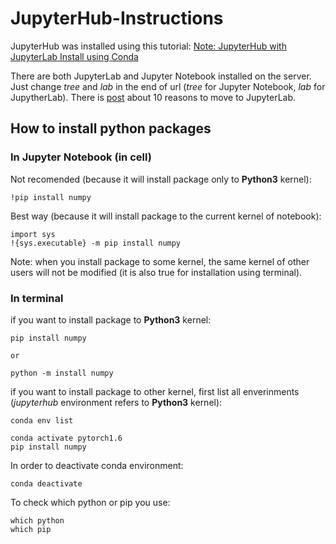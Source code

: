 # JupyterHub-Instructions

JupyterHub was installed using this tutorial: [Note: JupyterHub with JupyterLab Install using Conda](https://www.pugetsystems.com/labs/hpc/Note-JupyterHub-with-JupyterLab-Install-using-Conda-1729/?__cf_chl_captcha_tk__=2b09eabaee415536161c510f692993167f0fae39-1605719268-0-AT0lMwu6Nq5_klECiVLrHm1lSOYR-Xgj_p1h1z3SMHWZOxNAcNFfcA81gy-W3c0EehzlXvCeEFzl_7_z6j8qyfCJVgMVOQAZZxtTQPeSWVNM-fG1edis8D9um7_Z6BktMeetiFSG1Jr9c9U0uSEKvT3_TXkt7twDIlpr_CuHtjcRiYqrI1HkBt5Bo67anv-wnfd38uAcc8byWJBvo06rPWG0E-hN11QlIGbzYBZAgSLUJqYxPyndkYx9lHV3BUmL33DQMpJVeKJ09dQRIg39MjEohMt7K_jNA47m_nUoQQEVaFqGgZzHejzEBZ-pLHZoy0CElaEbuGnLji2QOS7Eo9Ewp7pVj7Aap4U8a9ApuvyVS_9OeBPE0q8_hnKrXIDz4YEzaKcDmgXewLoTVy9XwIrg4JSDK7x8RM1DsmUV5Z4vFNuejxyA5hlb5wJ1PB3UAAt8klMkqEoCIk8mUWnwFHRgp0nQ5sb7tp3XiXcKVn9kiG4J-51Ld-tzk6hNYHHXcmT4Vc215MpftE_YKQo0VkyiVmaX5YHnBX5kwPwyI1eoetEPC_zRL8HNyHFaRUejGkcem3kaUdlFulI7wpRvemudlphsn9MDUGogeY9zfWby)


There are both JupyterLab and Jupyter Notebook installed on the server. Just change *tree* and *lab* in the end of url (*tree* for Jupyter Notebook, *lab* for JupytherLab). There is [post](https://www.analyticsvidhya.com/blog/2020/06/10-powerful-reasons-jupyterlab-data-science/) about 10 reasons to move to JupyterLab. 

## How to install python packages

### In Jupyter Notebook (in cell)
Not recomended (because it will install package only to **Python3** kernel):
```
!pip install numpy
```
Best way (because it will install package to the current kernel of notebook):
```
import sys
!{sys.executable} -m pip install numpy
```
Note: when you install package to some kernel, the same kernel of other users will not be modified (it is also true for installation using terminal).

### In terminal
if you want to install package to **Python3** kernel:
```
pip install numpy

or 

python -m install numpy
```

if you want to install package to other kernel, first list all enverinments (*jupyterhub* environment refers to **Python3** kernel):
```
conda env list
```
```
conda activate pytorch1.6 
pip install numpy
```
In order to deactivate conda environment:
```
conda deactivate
```
To check which python or pip you use:
```
which python
which pip
```


